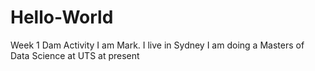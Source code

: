# Hello-World
Week 1 Dam Activity 
I am Mark. I live in Sydney
I am doing a Masters of Data Science at UTS at present
